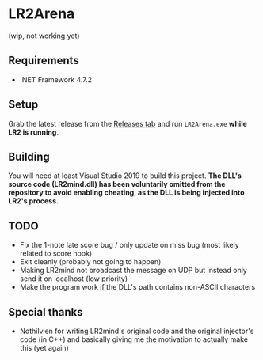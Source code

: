 # LR2Arena

(wip, not working yet)

## Requirements

- .NET Framework 4.7.2

## Setup

Grab the latest release from the [Releases tab](https://github.com/SayakaIsBaka/LR2Arena/releases) and run `LR2Arena.exe` **while LR2 is running**.

## Building

You will need at least Visual Studio 2019 to build this project.
**The DLL's source code (LR2mind.dll) has been voluntarily omitted from the repository to avoid enabling cheating, as the DLL is being injected into LR2's process.**

## TODO

- Fix the 1-note late score bug / only update on miss bug (most likely related to score hook)
- Exit cleanly (probably not going to happen)
- Making LR2mind not broadcast the message on UDP but instead only send it on localhost (low priority)
- Make the program work if the DLL's path contains non-ASCII characters

## Special thanks

- Nothilvien for writing LR2mind's original code and the original injector's code (in C++) and basically giving me the motivation to actually make this (yet again)
